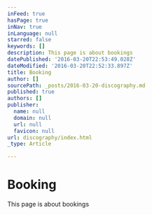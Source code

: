 ```yaml
---
inFeed: true
hasPage: true
inNav: true
inLanguage: null
starred: false
keywords: []
description: This page is about bookings
datePublished: '2016-03-20T22:53:49.028Z'
dateModified: '2016-03-20T22:52:33.897Z'
title: Booking
author: []
sourcePath: _posts/2016-03-20-discography.md
published: true
authors: []
publisher:
  name: null
  domain: null
  url: null
  favicon: null
url: discography/index.html
_type: Article

---
```

# Booking

This page is about bookings